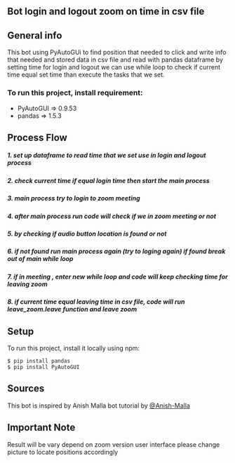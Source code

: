 ## Bot login and logout zoom on time in csv file

## General info

This bot using PyAutoGUi to find position that needed to click and write info that needed
and stored data in csv file and read with pandas dataframe by setting time for login and logout 
we can use while loop to check if current time equal set time than execute the tasks that we set.
### To run this project, install requirement:
* PyAutoGUI => 0.9.53 
* pandas => 1.5.3

## Process Flow 

##### 1. set up dataframe to read time that we set use in login and logout process
##### 2. check current time if equal login time then start the main process 
##### 3. main process try to login to zoom meeting
##### 4. after main process run code will check if we in zoom meeting or not
##### 5. by checking if audio button location is found or not 
##### 6. if not found run main process again (try to loging again) if found break out of main while loop
##### 7. if in meeting , enter new while loop and code will keep checking time for leaving zoom
##### 8. if current time equal leaving time in csv file, code will run leave_zoom.leave function and leave zoom

## Setup
To run this project, install it locally using npm:

```
$ pip install pandas
$ pip install PyAutoGUI
```

## Sources
This bot is inspired by Anish Malla
bot tutorial by [@Anish-Malla](https://github.com/Anish-Malla/Zoom-Automation-Python)

## Important Note 
Result will be vary depend on zoom version user interface please change picture to locate positions accordingly
